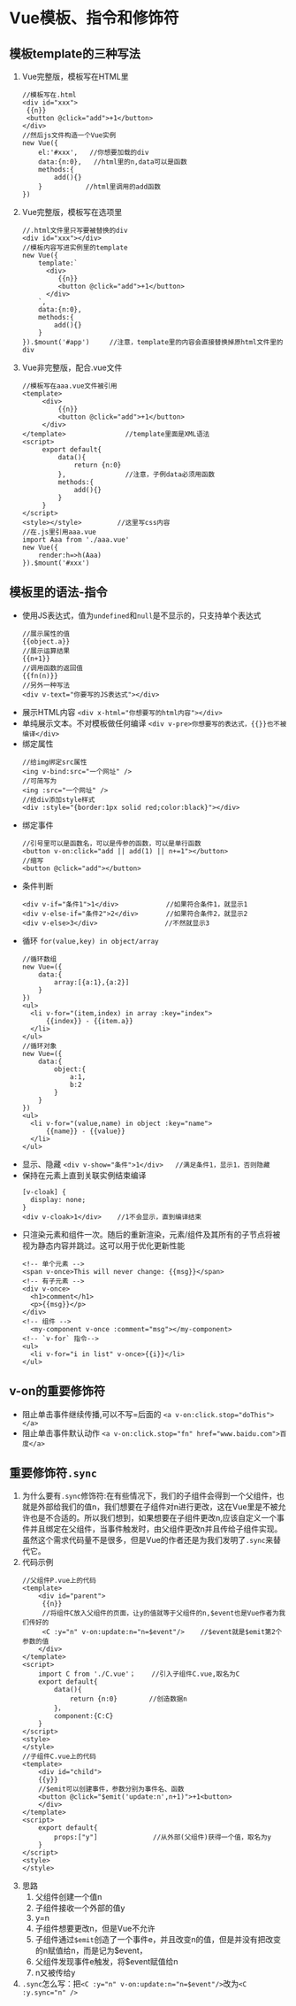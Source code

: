 # Vue模板、指令和修饰符

## 模板template的三种写法
1. Vue完整版，模板写在HTML里
   ``````
   //模板写在.html
   <div id="xxx">
    {{n}}
    <button @click="add">+1</button>
   </div>
   //然后js文件构造一个Vue实例
   new Vue({
       el:'#xxx',   //你想要加载的div
       data:{n:0},   //html里的n,data可以是函数
       methods:{
           add(){} 
       }           //html里调用的add函数
   })
   ``````
2. Vue完整版，模板写在选项里
   ``````
   //.html文件里只写要被替换的div
   <div id="xxx"></div>
   //模板内容写进实例里的template
   new Vue({
       template:`
         <div>
            {{n}}
            <button @click="add">+1</button>
         </div>
       `,
       data:{n:0},
       methods:{
           add(){}
       }
   }).$mount('#app')     //注意，template里的内容会直接替换掉原html文件里的div
   ``````
3. Vue非完整版，配合.vue文件
   ``````
   //模板写在aaa.vue文件被引用
   <template>
        <div>
            {{n}}
            <button @click="add">+1</button>
        </div>
   </template>               //template里面是XML语法
   <script>
        export default{
            data(){
                return {n:0}
            },               //注意，子例data必须用函数
            methods:{
                add(){}
            }
        }
   </script>
   <style></style>         //这里写css内容
   //在.js里引用aaa.vue
   import Aaa from './aaa.vue'
   new Vue({
       render:h=>h(Aaa)
   }).$mount('#xxx')
   ``````

## 模板里的语法-指令
- 使用JS表达式，值为`undefined`和`null`是不显示的，只支持单个表达式
  ``````
  //展示属性的值
  {{object.a}}
  //展示运算结果
  {{n+1}}
  //调用函数的返回值
  {{fn(n)}}
  //另外一种写法
  <div v-text="你要写的JS表达式"></div>
  ``````
- 展示HTML内容
  `<div x-html="你想要写的html内容"></div>`
- 单纯展示文本。不对模板做任何编译
  `<div v-pre>你想要写的表达式，{{}}也不被编译</div>`
- 绑定属性
  ``````
  //给img绑定src属性
  <ing v-bind:src="一个网址" />
  //可简写为
  <ing :src="一个网址" />
  //给div添加style样式
  <div :style="{border:1px solid red;color:black}"></div>
  ``````
- 绑定事件
  ``````
  //引号里可以是函数名，可以是传参的函数，可以是单行函数
  <button v-on:click="add || add(1) || n+=1"></button>
  //缩写
  <button @click="add"></button>
  ``````
- 条件判断
  ``````
  <div v-if="条件1">1</div>            //如果符合条件1，就显示1
  <div v-else-if="条件2">2</div>       //如果符合条件2，就显示2
  <div v-else>3</div>                 //不然就显示3
  ``````
- 循环 `for(value,key) in object/array`
  ``````
  //循环数组
  new Vue=({
      data:{
          array:[{a:1},{a:2}]
      }
  })
  <ul>
    <li v-for="(item,index) in array :key="index">
        {{index}} - {{item.a}}
    </li>
  </ul>
  //循环对象
  new Vue=({
      data:{
          object:{
              a:1,
              b:2
          }
      }
  })
  <ul>
    <li v-for="(value,name) in object :key="name">
        {{name}} - {{value}}
    </li>
  </ul>
  ``````
- 显示、隐藏
  `<div v-show="条件">1</div>   //满足条件1，显示1，否则隐藏`
- 保持在元素上直到关联实例结束编译
  ``````
  [v-cloak] {
    display: none;
  }
  <div v-cloak>1</div>    //1不会显示，直到编译结束
  ``````
- 只渲染元素和组件一次。随后的重新渲染，元素/组件及其所有的子节点将被视为静态内容并跳过。这可以用于优化更新性能
  ``````
  <!-- 单个元素 -->
  <span v-once>This will never change: {{msg}}</span>
  <!-- 有子元素 -->
  <div v-once>
    <h1>comment</h1>
    <p>{{msg}}</p>
  </div>
  <!-- 组件 -->
    <my-component v-once :comment="msg"></my-component>
  <!-- `v-for` 指令-->
  <ul>
    <li v-for="i in list" v-once>{{i}}</li>
  </ul>
  ``````
## v-on的重要修饰符
- 阻止单击事件继续传播,可以不写=后面的 `<a v-on:click.stop="doThis"></a>`
- 阻止单击事件默认动作 `<a v-on:click.stop="fn" href="www.baidu.com">百度</a>`

## 重要修饰符`.sync`
1. 为什么要有`.sync`修饰符:在有些情况下，我们的子组件会得到一个父组件，也就是外部给我们的值n，我们想要在子组件对n进行更改，这在Vue里是不被允许也是不合适的。所以我们想到，如果想要在子组件更改n,应该自定义一个事件并且绑定在父组件，当事件触发时，由父组件更改n并且传给子组件实现。虽然这个需求代码量不是很多，但是Vue的作者还是为我们发明了`.sync`来替代它。
2. 代码示例
   ``````
   //父组件P.vue上的代码
   <template>
       <div id="parent">
        {{n}}
        //将组件C放入父组件的页面，让y的值就等于父组件的n,$event也是Vue作者为我们传好的
        <C :y="n" v-on:update:n="n=$event"/>    //$event就是$emit第2个参数的值    
       </div>
   </template>
   <script>
       import C from './C.vue'；    //引入子组件C.vue,取名为C
       export default{
           data(){
               return {n:0}        //创造数据n
           }，
           component:{C:C}
       }
   </script>
   <style>
   </style>
   //子组件C.vue上的代码
   <template>
       <div id="child">
       {{y}}
       //$emit可以创建事件，参数分别为事件名、函数
       <button @click="$emit('update:n',n+1)">+1<button>  
       </div>
   </template>
   <script>
       export default{
           props:["y"]              //从外部(父组件)获得一个值，取名为y
       }
   </script>
   <style>
   </style>
   ``````
3. 思路
   1. 父组件创建一个值n
   2. 子组件接收一个外部的值y
   3. y=n
   4. 子组件想要更改n，但是Vue不允许
   5. 子组件通过`$emit`创造了一个事件e，并且改变n的值，但是并没有把改变的n赋值给n，而是记为$event，
   6. 父组件发现事件e触发，将$event赋值给n
   7. n又被传给y
4. `.sync`怎么写：把`<C :y="n" v-on:update:n="n=$event"/>`改为`<C :y.sync="n" />`
  